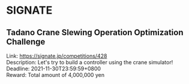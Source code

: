 # SIGNATE



## Tadano Crane Slewing Operation Optimization Challenge

Link: https://signate.jp/competitions/428  
Description: Let's try to build a controller using the crane simulator!  
Deadline: 2021-11-30T23:59:59+0800  
Reward: Total amount of 4,000,000 yen  

